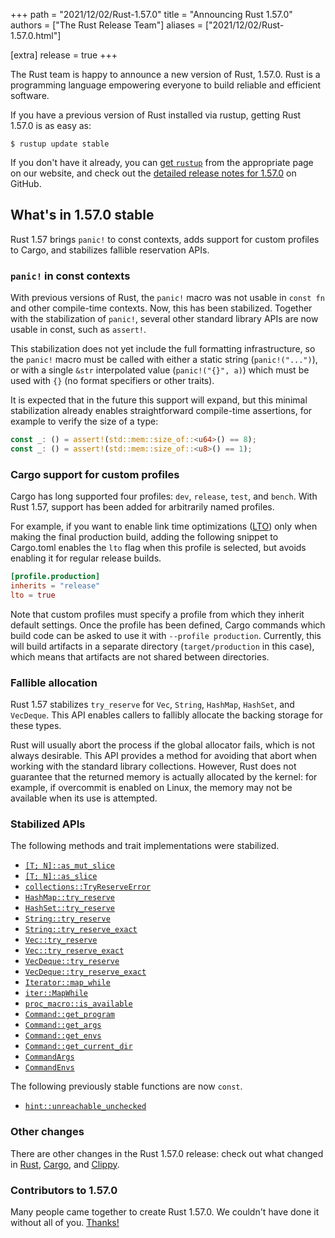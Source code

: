 +++
path = "2021/12/02/Rust-1.57.0"
title = "Announcing Rust 1.57.0"
authors = ["The Rust Release Team"]
aliases = ["2021/12/02/Rust-1.57.0.html"]

[extra]
release = true
+++

The Rust team is happy to announce a new version of Rust, 1.57.0.
Rust is a programming language empowering everyone to build reliable and efficient software.

If you have a previous version of Rust installed via rustup, getting Rust 1.57.0 is as easy as:

```console
$ rustup update stable
```

If you don't have it already, you can [get `rustup`][install]
from the appropriate page on our website, and check out the
[detailed release notes for 1.57.0][notes] on GitHub.

[install]: https://www.rust-lang.org/install.html
[notes]: https://github.com/rust-lang/rust/blob/master/RELEASES.md#version-1570-2021-12-02

## What's in 1.57.0 stable

Rust 1.57 brings `panic!` to const contexts, adds support for custom profiles to Cargo, and stabilizes fallible reservation APIs.

### `panic!` in const contexts

With previous versions of Rust, the `panic!` macro was not usable in `const fn` and other compile-time contexts. Now, this has been stabilized. Together with the stabilization of `panic!`, several other standard library APIs are now usable in const, such as `assert!`.

This stabilization does not yet include the full formatting infrastructure, so the `panic!` macro must be called with either a static string (`panic!("...")`), or with a single `&str` interpolated value (`panic!("{}", a)`) which must be used with `{}` (no format specifiers or other traits).

It is expected that in the future this support will expand, but this minimal stabilization already enables straightforward compile-time assertions, for example to verify the size of a type:

```rust
const _: () = assert!(std::mem::size_of::<u64>() == 8);
const _: () = assert!(std::mem::size_of::<u8>() == 1);
```

### Cargo support for custom profiles

Cargo has long supported four profiles: `dev`, `release`, `test`, and `bench`. With Rust 1.57, support has been added for arbitrarily named profiles.

For example, if you want to enable link time optimizations ([LTO]) only when making the final production build, adding the following snippet to Cargo.toml enables the `lto` flag when this profile is selected, but avoids enabling it for regular release builds.

```toml
[profile.production]
inherits = "release"
lto = true
```

Note that custom profiles must specify a profile from which they inherit default settings. Once the profile has been defined, Cargo commands which build code can be asked to use it with `--profile production`. Currently, this will build artifacts in a separate directory (`target/production` in this case), which means that artifacts are not shared between directories.

[LTO]: https://doc.rust-lang.org/nightly/cargo/reference/profiles.html#lto

### Fallible allocation

Rust 1.57 stabilizes `try_reserve` for `Vec`, `String`, `HashMap`, `HashSet`, and `VecDeque`. This API enables callers to fallibly allocate the backing storage for these types.

Rust will usually abort the process if the global allocator fails, which is not always desirable. This API provides a method for avoiding that abort when working with the standard library collections. However, Rust does not guarantee that the returned memory is actually allocated by the kernel: for example, if overcommit is enabled on Linux, the memory may not be available when its use is attempted.

### Stabilized APIs

The following methods and trait implementations were stabilized.

- [`[T; N]::as_mut_slice`][`array::as_mut_slice`]
- [`[T; N]::as_slice`][`array::as_slice`]
- [`collections::TryReserveError`]
- [`HashMap::try_reserve`]
- [`HashSet::try_reserve`]
- [`String::try_reserve`]
- [`String::try_reserve_exact`]
- [`Vec::try_reserve`]
- [`Vec::try_reserve_exact`]
- [`VecDeque::try_reserve`]
- [`VecDeque::try_reserve_exact`]
- [`Iterator::map_while`]
- [`iter::MapWhile`]
- [`proc_macro::is_available`]
- [`Command::get_program`]
- [`Command::get_args`]
- [`Command::get_envs`]
- [`Command::get_current_dir`]
- [`CommandArgs`]
- [`CommandEnvs`]

The following previously stable functions are now `const`.

- [`hint::unreachable_unchecked`]

### Other changes

There are other changes in the Rust 1.57.0 release: check out what changed in
[Rust](https://github.com/rust-lang/rust/blob/master/RELEASES.md#version-1570-2021-12-02),
[Cargo](https://doc.rust-lang.org/nightly/cargo/CHANGELOG.html#cargo-157-2021-12-02),
and [Clippy](https://github.com/rust-lang/rust-clippy/blob/master/CHANGELOG.md#rust-157).

### Contributors to 1.57.0

Many people came together to create Rust 1.57.0.
We couldn't have done it without all of you.
[Thanks!](https://thanks.rust-lang.org/rust/1.57.0/)

[`array::as_mut_slice`]: https://doc.rust-lang.org/std/primitive.array.html#method.as_mut_slice
[`array::as_slice`]: https://doc.rust-lang.org/std/primitive.array.html#method.as_slice
[`collections::TryReserveError`]: https://doc.rust-lang.org/std/collections/struct.TryReserveError.html
[`HashMap::try_reserve`]: https://doc.rust-lang.org/std/collections/hash_map/struct.HashMap.html#method.try_reserve
[`HashSet::try_reserve`]: https://doc.rust-lang.org/std/collections/hash_set/struct.HashSet.html#method.try_reserve
[`String::try_reserve`]: https://doc.rust-lang.org/alloc/string/struct.String.html#method.try_reserve
[`String::try_reserve_exact`]: https://doc.rust-lang.org/alloc/string/struct.String.html#method.try_reserve_exact
[`Vec::try_reserve`]: https://doc.rust-lang.org/std/vec/struct.Vec.html#method.try_reserve
[`Vec::try_reserve_exact`]: https://doc.rust-lang.org/std/vec/struct.Vec.html#method.try_reserve_exact
[`VecDeque::try_reserve`]: https://doc.rust-lang.org/std/collections/struct.VecDeque.html#method.try_reserve
[`VecDeque::try_reserve_exact`]: https://doc.rust-lang.org/std/collections/struct.VecDeque.html#method.try_reserve_exact
[`Iterator::map_while`]: https://doc.rust-lang.org/std/iter/trait.Iterator.html#method.map_while
[`iter::MapWhile`]: https://doc.rust-lang.org/std/iter/struct.MapWhile.html
[`proc_macro::is_available`]: https://doc.rust-lang.org/proc_macro/fn.is_available.html
[`Command::get_program`]: https://doc.rust-lang.org/std/process/struct.Command.html#method.get_program
[`Command::get_args`]: https://doc.rust-lang.org/std/process/struct.Command.html#method.get_args
[`Command::get_envs`]: https://doc.rust-lang.org/std/process/struct.Command.html#method.get_envs
[`Command::get_current_dir`]: https://doc.rust-lang.org/std/process/struct.Command.html#method.get_current_dir
[`CommandArgs`]: https://doc.rust-lang.org/std/process/struct.CommandArgs.html
[`CommandEnvs`]: https://doc.rust-lang.org/std/process/struct.CommandEnvs.html
[`hint::unreachable_unchecked`]: https://doc.rust-lang.org/std/hint/fn.unreachable_unchecked.html
